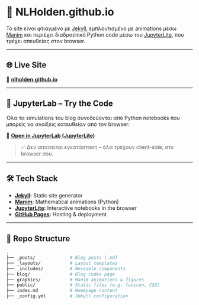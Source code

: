 # 🧠 NLHolden.github.io

Το site είναι φτιαγμένο με [Jekyll](https://jekyllrb.com/), εμπλουτισμένο με animations μέσω [Manim](https://www.manim.community/) και περιέχει διαδραστικό Python code μέσω του [JupyterLite](https://jupyterlite.readthedocs.io/en/latest/), που τρέχει απευθείας στον browser.

---

## 🌐 Live Site

🔗 [**nlholden.github.io**](https://nlholden.github.io)

---

## 🧪 JupyterLab – Try the Code

Όλα τα simulations του blog συνοδεύονται από Python notebooks που μπορείς να ανοίξεις κατευθείαν από τον browser:

🔗 [**Open in JupyterLab (JupyterLite)**](https://nlholden.github.io/jupyterlite-deployment/lab/index.html)

> ✅ Δεν απαιτείται εγκατάσταση – όλα τρέχουν client-side, στο browser σου.

---

## 🛠 Tech Stack

- **[Jekyll](https://jekyllrb.com/):** Static site generator
- **[Manim](https://www.manim.community/):** Mathematical animations (Python)
- **[JupyterLite](https://jupyterlite.readthedocs.io/):** Interactive notebooks in the browser
- **[GitHub Pages](https://pages.github.com/):** Hosting & deployment

---

## 📁 Repo Structure

```bash
.
├── _posts/             # Blog posts (.md)
├── _layouts/           # Layout templates
├── _includes/          # Reusable components
├── blog/               # Blog index page
├── graphics/           # Manim animations & figures
├── public/             # Static files (e.g. favicon, CSS)
├── index.md            # Homepage content
├── _config.yml         # Jekyll configuration
